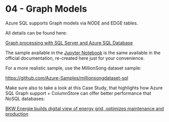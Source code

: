 # 04 - Graph Models

Azure SQL supports Graph models via NODE and EDGE tables.

All details can be found here:

[Graph processing with SQL Server and Azure SQL Database](https://docs.microsoft.com/en-us/sql/relational-databases/graphs/sql-graph-overview)

The sample available in the [Jupyter Notebook](./graph.ipynb) is the same available in the official documentation, re-created here just for your convenience.

For a more realistic sample, use the MillionSong dataset sample:

https://github.com/Azure-Samples/millionsongdataset-sql

Make sure also to take a look at this Case Study, that highlights how Azure SQL Graph support + ColumnStore can offer better performance that NoSQL databases:

[BKW Energie builds digital view of energy grid, optimizes maintenance and production](https://customers.microsoft.com/en-US/story/825080-bkw-energie-energy-azure)

